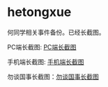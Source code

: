 # hetongxue

何同学相关事件备份。已经长截图。

PC端长截图: [PC端长截图](./pc.png)

手机端长截图: [手机端长截图](./mobile.jpeg)

勿谈国事长截图：[勿谈国事长截图](./勿谈国事.jpeg)